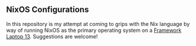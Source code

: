 ## NixOS Configurations

In this repository is my attempt at coming to grips with the Nix language by way of running NixOS as the primary operating system on a [Framework Laptop 13](https://frame.work/products/laptop-diy-13-gen-amd). Suggestions are welcome!
